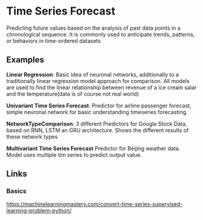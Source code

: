 # Time Series Forecast
Predicting future values based on the analysis of past data points in a chronological sequence. 
It is commonly used to anticipate trends, patterns, or behaviors in time-ordered datasets

## Examples

**Linear Regression**: Basic idea of neuronal networks, additionally to a traditionally linear regression model approach for comparison.
All models are used to find the linear relationship between revenue of a ice cream salar and the temperature(data is of course not real world)

**Univariant Time Series Forecast**: Predictor for airline passenger forecast, simple neuronal network for basic understanding timeseries forecasting. 

**NetworkTypeComparison**: 3 different Predictors for Google Stock Data, based on RNN, LSTM an GRU architecture. Shows the different results of these network types

**Multivariant Time Series Forecast** Predictor for Beijing weather data. Model uses multiple tim series to predict output value.  


## Links

### Basics
https://machinelearningmastery.com/convert-time-series-supervised-learning-problem-python/